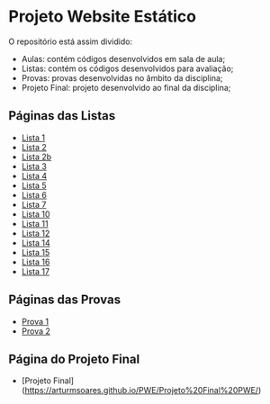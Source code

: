 # Projeto Website Estático

O repositório está assim dividido:
- Aulas: contém códigos desenvolvidos em sala de aula;
- Listas: contém os códigos desenvolvidos para avaliação;
- Provas: provas desenvolvidas no âmbito da disciplina;
- Projeto Final: projeto desenvolvido ao final da disciplina;

## Páginas das Listas

- [Lista 1](https://arturmsoares.github.io/PWE/Listas/lista01/)
- [Lista 2](https://arturmsoares.github.io/PWE/Listas/lista02/)
- [Lista 2b](https://arturmsoares.github.io/PWE/Listas/lista02b/)
- [Lista 3](https://arturmsoares.github.io/PWE/Listas/lista03/)
- [Lista 4](https://arturmsoares.github.io/PWE/Listas/lista04/)
- [Lista 5](https://arturmsoares.github.io/PWE/Listas/lista05/)
- [Lista 6](https://arturmsoares.github.io/PWE/Listas/lista06/)
- [Lista 7](https://arturmsoares.github.io/PWE/Listas/lista07/)
- [Lista 10](https://arturmsoares.github.io/PWE/Listas/lista10/)
- [Lista 11](https://arturmsoares.github.io/PWE/Listas/lista11/)
- [Lista 12](https://arturmsoares.github.io/PWE/Listas/lista12/)
- [Lista 14](https://arturmsoares.github.io/PWE/Listas/lista14/)
- [Lista 15](https://arturmsoares.github.io/PWE/Listas/lista15/)
- [Lista 16](https://arturmsoares.github.io/PWE/Listas/lista16/)
- [Lista 17](https://arturmsoares.github.io/PWE/Listas/lista17/)

## Páginas das Provas

- [Prova 1](https://arturmsoares.github.io/PWE/Provas/prova01/)
- [Prova 2](https://arturmsoares.github.io/PWE/Provas/prova02/)

## Página do Projeto Final
- [Projeto Final] (https://arturmsoares.github.io/PWE/Projeto%20Final%20PWE/)

